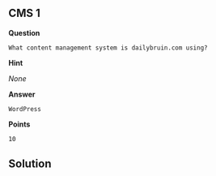 ## CMS 1

__Question__

```
What content management system is dailybruin.com using?
```

__Hint__

_None_

__Answer__

```
WordPress
```

__Points__

```
10
```

## Solution



